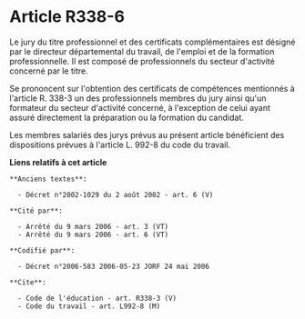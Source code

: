 # Article R338-6

Le jury du titre professionnel et des certificats complémentaires est désigné par le directeur départemental du travail, de
l'emploi et de la formation professionnelle. Il est composé de professionnels du secteur d'activité concerné par le titre.

Se prononcent sur l'obtention des certificats de compétences mentionnés à l'article R. 338-3 un des professionnels membres du
jury ainsi qu'un formateur du secteur d'activité concerné, à l'exception de celui ayant assuré directement la préparation ou
la formation du candidat.

Les membres salariés des jurys prévus au présent article bénéficient des dispositions prévues à l'article L. 992-8 du code du
travail.

**Liens relatifs à cet article**

	**Anciens textes**:

	  - Décret n°2002-1029 du 2 août 2002 - art. 6 (V)

	**Cité par**:

	  - Arrêté du 9 mars 2006 - art. 3 (VT)
	  - Arrêté du 9 mars 2006 - art. 6 (VT)

	**Codifié par**:

	  - Décret n°2006-583 2006-05-23 JORF 24 mai 2006

	**Cite**:

	  - Code de l'éducation - art. R338-3 (V)
	  - Code du travail - art. L992-8 (M)

